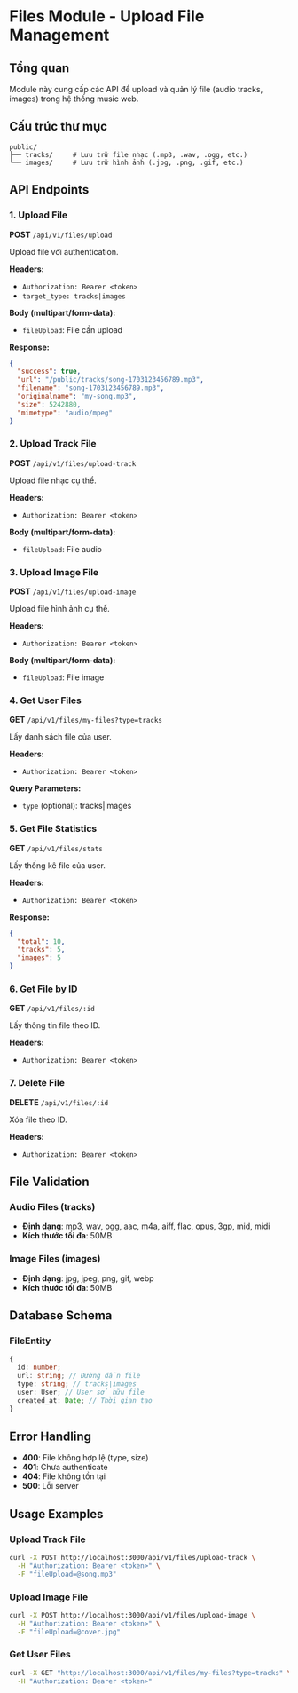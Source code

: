 # Files Module - Upload File Management

## Tổng quan

Module này cung cấp các API để upload và quản lý file (audio tracks, images) trong hệ thống music web.

## Cấu trúc thư mục

```
public/
├── tracks/     # Lưu trữ file nhạc (.mp3, .wav, .ogg, etc.)
└── images/     # Lưu trữ hình ảnh (.jpg, .png, .gif, etc.)
```

## API Endpoints

### 1. Upload File

**POST** `/api/v1/files/upload`

Upload file với authentication.

**Headers:**

- `Authorization: Bearer <token>`
- `target_type: tracks|images`

**Body (multipart/form-data):**

- `fileUpload`: File cần upload

**Response:**

```json
{
  "success": true,
  "url": "/public/tracks/song-1703123456789.mp3",
  "filename": "song-1703123456789.mp3",
  "originalname": "my-song.mp3",
  "size": 5242880,
  "mimetype": "audio/mpeg"
}
```

### 2. Upload Track File

**POST** `/api/v1/files/upload-track`

Upload file nhạc cụ thể.

**Headers:**

- `Authorization: Bearer <token>`

**Body (multipart/form-data):**

- `fileUpload`: File audio

### 3. Upload Image File

**POST** `/api/v1/files/upload-image`

Upload file hình ảnh cụ thể.

**Headers:**

- `Authorization: Bearer <token>`

**Body (multipart/form-data):**

- `fileUpload`: File image

### 4. Get User Files

**GET** `/api/v1/files/my-files?type=tracks`

Lấy danh sách file của user.

**Headers:**

- `Authorization: Bearer <token>`

**Query Parameters:**

- `type` (optional): tracks|images

### 5. Get File Statistics

**GET** `/api/v1/files/stats`

Lấy thống kê file của user.

**Headers:**

- `Authorization: Bearer <token>`

**Response:**

```json
{
  "total": 10,
  "tracks": 5,
  "images": 5
}
```

### 6. Get File by ID

**GET** `/api/v1/files/:id`

Lấy thông tin file theo ID.

**Headers:**

- `Authorization: Bearer <token>`

### 7. Delete File

**DELETE** `/api/v1/files/:id`

Xóa file theo ID.

**Headers:**

- `Authorization: Bearer <token>`

## File Validation

### Audio Files (tracks)

- **Định dạng**: mp3, wav, ogg, aac, m4a, aiff, flac, opus, 3gp, mid, midi
- **Kích thước tối đa**: 50MB

### Image Files (images)

- **Định dạng**: jpg, jpeg, png, gif, webp
- **Kích thước tối đa**: 50MB

## Database Schema

### FileEntity

```typescript
{
  id: number;
  url: string; // Đường dẫn file
  type: string; // tracks|images
  user: User; // User sở hữu file
  created_at: Date; // Thời gian tạo
}
```

## Error Handling

- **400**: File không hợp lệ (type, size)
- **401**: Chưa authenticate
- **404**: File không tồn tại
- **500**: Lỗi server

## Usage Examples

### Upload Track File

```bash
curl -X POST http://localhost:3000/api/v1/files/upload-track \
  -H "Authorization: Bearer <token>" \
  -F "fileUpload=@song.mp3"
```

### Upload Image File

```bash
curl -X POST http://localhost:3000/api/v1/files/upload-image \
  -H "Authorization: Bearer <token>" \
  -F "fileUpload=@cover.jpg"
```

### Get User Files

```bash
curl -X GET "http://localhost:3000/api/v1/files/my-files?type=tracks" \
  -H "Authorization: Bearer <token>"
```
